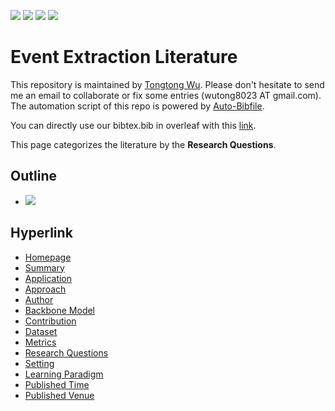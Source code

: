 [![](https://img.shields.io/badge/Awesome_Continual_Learning-yellow)](https://github.com/wutong8023/Awesome_Continual_Learning.git) [![](https://img.shields.io/badge/Awesome_Few_Shot_learning-green)](https://github.com/wutong8023/Awesome_Few_Shot_Learning.git) [![](https://img.shields.io/badge/Awesome_Information_Extraction-blue)](https://github.com/wutong8023/Awesome_Information_Extraction.git) [![](https://img.shields.io/badge/Awesome_Ideas-orange)](https://github.com/wutong8023/Awesome_Ideas.git)

# Event Extraction Literature 
This repository is maintained by [Tongtong Wu](https://wutong8023.site). Please don't hesitate to send me an email to collaborate or fix some entries (wutong8023 AT gmail.com). 
The automation script of this repo is powered by [Auto-Bibfile](https://github.com/wutong8023/Auto-Bibfile.git).

You can directly use our bibtex.bib in overleaf with this [link](https://www.overleaf.com/read/rgscdxhxbwhp).

This page categorizes the literature by the **Research Questions**.

## Outline 
- [![](https://img.shields.io/badge/Hyperlink-blue)](https://github.com/wutong8023/Text2Event/blob/main/paper_list/EE4all/research_question/README.md#hyperlink)
## Hyperlink 
- [Homepage](https://github.com/wutong8023/Text2Event/blob/main/paper_list/README.md)
-  [Summary](https://github.com/wutong8023/Text2Event/blob/main/paper_list/EE4all/./)
-  [Application](https://github.com/wutong8023/Text2Event/blob/main/paper_list/EE4all/application)
-  [Approach](https://github.com/wutong8023/Text2Event/blob/main/paper_list/EE4all/approach)
-  [Author](https://github.com/wutong8023/Text2Event/blob/main/paper_list/EE4all/author)
-  [Backbone Model](https://github.com/wutong8023/Text2Event/blob/main/paper_list/EE4all/backbone_model)
-  [Contribution](https://github.com/wutong8023/Text2Event/blob/main/paper_list/EE4all/contribution)
-  [Dataset](https://github.com/wutong8023/Text2Event/blob/main/paper_list/EE4all/dataset)
-  [Metrics](https://github.com/wutong8023/Text2Event/blob/main/paper_list/EE4all/metrics)
-  [Research Questions](https://github.com/wutong8023/Text2Event/blob/main/paper_list/EE4all/research_question)
-  [Setting](https://github.com/wutong8023/Text2Event/blob/main/paper_list/EE4all/setting)
-  [ Learning Paradigm](https://github.com/wutong8023/Text2Event/blob/main/paper_list/EE4all/supervision)
-  [Published Time](https://github.com/wutong8023/Text2Event/blob/main/paper_list/EE4all/time)
-  [Published Venue](https://github.com/wutong8023/Text2Event/blob/main/paper_list/EE4all/venue)
